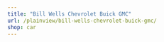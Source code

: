 ```yaml
---
title: "Bill Wells Chevrolet Buick GMC"
url: /plainview/bill-wells-chevrolet-buick-gmc/
shop: car
---
```

